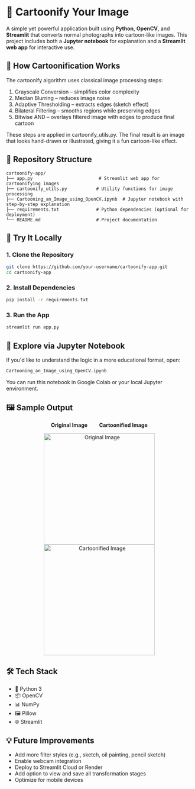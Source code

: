 # 🎨 Cartoonify Your Image

A simple yet powerful application built using **Python**, **OpenCV**, and **Streamlit** that converts normal photographs into cartoon-like images. This project includes both a **Jupyter notebook** for explanation and a **Streamlit web app** for interactive use.


## 🧠 How Cartoonification Works
The cartoonify algorithm uses classical image processing steps:

1. Grayscale Conversion – simplifies color complexity
2. Median Blurring – reduces image noise
3. Adaptive Thresholding – extracts edges (sketch effect)
4. Bilateral Filtering – smooths regions while preserving edges
5. Bitwise AND – overlays filtered image with edges to produce final cartoon

These steps are applied in cartoonify_utils.py.
The final result is an image that looks hand-drawn or illustrated, giving it a fun cartoon-like effect.

## 📂 Repository Structure

```plaintext
cartoonify-app/
├── app.py                         # Streamlit web app for cartoonifying images
├── cartoonify_utils.py           # Utility functions for image processing
├── Cartooning_an_Image_using_OpenCV.ipynb  # Jupyter notebook with step-by-step explanation
├── requirements.txt              # Python dependencies (optional for deployment)
└── README.md                     # Project documentation
```

## 🚀 Try It Locally

### 1. Clone the Repository
```bash
git clone https://github.com/your-username/cartoonify-app.git
cd cartoonify-app
```
### 2. Install Dependencies
```bash
pip install -r requirements.txt
```
### 3. Run the App
```bash
streamlit run app.py
```
## 📒 Explore via Jupyter Notebook
If you'd like to understand the logic in a more educational format, open:

```bash
Cartooning_an_Image_using_OpenCV.ipynb
```
You can run this notebook in Google Colab or your local Jupyter environment.


## 🖼️ Sample Output

<p align="center">
  <b>Original Image</b> &nbsp;&nbsp;&nbsp;&nbsp;&nbsp;&nbsp; <b>Cartoonified Image</b>
</p>

<p align="center">
  <img src="https://github.com/user-attachments/assets/c4fc3ddd-a303-45f6-8945-706961d5dbb5" alt="Original Image" width="300"/>
  <img src="https://github.com/user-attachments/assets/343611bf-4b38-4aab-bf05-0628d1ce7895" alt="Cartoonified Image" width="300"/>
</p>




## 🛠 Tech Stack
  - 🐍 Python 3
  - 📦 OpenCV
  - 📊 NumPy
  - 🖼️ Pillow
  - 🌐 Streamlit

## 💡 Future Improvements
  - Add more filter styles (e.g., sketch, oil painting, pencil sketch)
  - Enable webcam integration
  - Deploy to Streamlit Cloud or Render
  - Add option to view and save all transformation stages
  - Optimize for mobile devices

